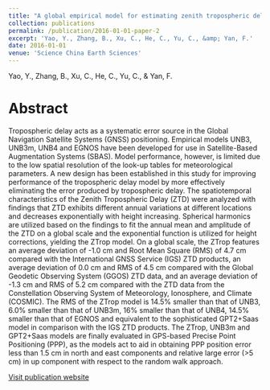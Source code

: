 ```yaml
---
title: "A global empirical model for estimating zenith tropospheric delay"
collection: publications
permalink: /publication/2016-01-01-paper-2
excerpt: 'Yao, Y., Zhang, B., Xu, C., He, C., Yu, C., &amp; Yan, F.'
date: 2016-01-01
venue: 'Science China Earth Sciences'
---
```

Yao, Y., Zhang, B., Xu, C., He, C., Yu, C., &amp; Yan, F.

Abstract
=====
Tropospheric delay acts as a systematic error source in the Global Navigation Satellite Systems (GNSS) positioning. Empirical models UNB3, UNB3m, UNB4 and EGNOS have been developed for use in Satellite-Based Augmentation Systems (SBAS). Model performance, however, is limited due to the low spatial resolution of the look-up tables for meteorological parameters. A new design has been established in this study for improving performance of the tropospheric delay model by more effectively eliminating the error produced by tropospheric delay. The spatiotemporal characteristics of the Zenith Tropospheric Delay (ZTD) were analyzed with findings that ZTD exhibits different annual variations at different locations and decreases exponentially with height increasing. Spherical harmonics are utilized based on the findings to fit the annual mean and amplitude of the ZTD on a global scale and the exponential function is utilized for height corrections, yielding the ZTrop model. On a global scale, the ZTrop features an average deviation of -1.0 cm and Root Mean Square (RMS) of 4.7 cm compared with the International GNSS Service (IGS) ZTD products, an average deviation of 0.0 cm and RMS of 4.5 cm compared with the Global Geodetic Observing System (GGOS) ZTD data, and an average deviation of -1.3 cm and RMS of 5.2 cm compared with the ZTD data from the Constellation Observing System of Meteorology, Ionosphere, and Climate (COSMIC). The RMS of the ZTrop model is 14.5% smaller than that of UNB3, 6.0% smaller than that of UNB3m, 16% smaller than that of UNB4, 14.5% smaller than that of EGNOS and equivalent to the sophisticated GPT2+Saas model in comparison with the IGS ZTD products. The ZTrop, UNB3m and GPT2+Saas models are finally evaluated in GPS-based Precise Point Positioning (PPP), as the models act to aid in obtaining PPP position error less than 1.5 cm in north and east components and relative large error (>5 cm) in up component with respect to the random walk approach.  

[Visit publication website](https://doi.org/10.1007/s11430-015-5173-8)